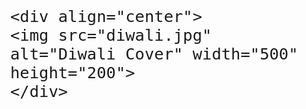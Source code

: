 <!DOCTYPE html>
<html>
  <body style="font-size:30px;">
    <!--block element : div -->

    <div align="center">
    <img src="diwali.jpg"
    alt="Diwali Cover" width="500"
    height="200">
    </div>
</html>
